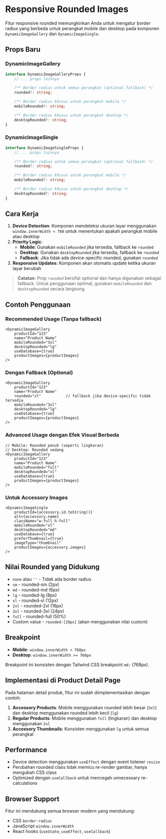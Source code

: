 # Responsive Rounded Images

Fitur responsive rounded memungkinkan Anda untuk mengatur border radius yang berbeda untuk perangkat mobile dan desktop pada komponen `DynamicImageGallery` dan `DynamicImageSingle`.

## Props Baru

### DynamicImageGallery

```typescript
interface DynamicImageGalleryProps {
    // ... props lainnya

    /** Border radius untuk semua perangkat (optional fallback) */
    rounded?: string;

    /** Border radius khusus untuk perangkat mobile */
    mobileRounded?: string;

    /** Border radius khusus untuk perangkat desktop */
    desktopRounded?: string;
}
```

### DynamicImageSingle

```typescript
interface DynamicImageSingleProps {
    // ... props lainnya

    /** Border radius untuk semua perangkat (optional fallback) */
    rounded?: string;

    /** Border radius khusus untuk perangkat mobile */
    mobileRounded?: string;

    /** Border radius khusus untuk perangkat desktop */
    desktopRounded?: string;
}
```

## Cara Kerja

1. **Device Detection**: Komponen mendeteksi ukuran layar menggunakan `window.innerWidth < 768` untuk menentukan apakah perangkat mobile atau desktop
2. **Priority Logic**:
   - **Mobile**: Gunakan `mobileRounded` jika tersedia, fallback ke `rounded`
   - **Desktop**: Gunakan `desktopRounded` jika tersedia, fallback ke `rounded`
   - **Fallback**: Jika tidak ada device-specific rounded, gunakan `rounded`
3. **Responsive Updates**: Komponen akan otomatis update ketika ukuran layar berubah

> **Catatan**: Prop `rounded` bersifat optional dan hanya digunakan sebagai fallback. Untuk penggunaan optimal, gunakan `mobileRounded` dan `desktopRounded` secara langsung.

## Contoh Penggunaan

### Recommended Usage (Tanpa fallback)

```tsx
<DynamicImageGallery
    productId="123"
    name="Product Name"
    mobileRounded="3xl"
    desktopRounded="lg"
    useDatabase={true}
    productImages={productImages}
/>
```

### Dengan Fallback (Optional)

```tsx
<DynamicImageGallery
    productId="123"
    name="Product Name"
    rounded="xl"           // fallback jika device-specific tidak tersedia
    mobileRounded="3xl"
    desktopRounded="lg"
    useDatabase={true}
    productImages={productImages}
/>
```

### Advanced Usage dengan Efek Visual Berbeda

```tsx
// Mobile: Rounded penuh (seperti lingkaran)
// Desktop: Rounded sedang
<DynamicImageGallery
    productId="123"
    name="Product Name"
    mobileRounded="full"
    desktopRounded="xl"
    useDatabase={true}
    productImages={productImages}
/>
```

### Untuk Accessory Images

```tsx
<DynamicImageSingle
    productId={accessory.id.toString()}
    alt={accessory.name}
    className="w-full h-full"
    mobileRounded="xl"
    desktopRounded="md"
    useDatabase={true}
    preferThumbnail={true}
    imageType="thumbnail"
    productImages={accessory.images}
/>
```

## Nilai Rounded yang Didukung

- `none` atau `''` - Tidak ada border radius
- `sm` - rounded-sm (2px)
- `md` - rounded-md (6px)
- `lg` - rounded-lg (8px)
- `xl` - rounded-xl (12px)
- `2xl` - rounded-2xl (16px)
- `3xl` - rounded-3xl (24px)
- `full` - rounded-full (50%)
- Custom value - `rounded-[20px]` (akan menggunakan nilai custom)

## Breakpoint

- **Mobile**: `window.innerWidth < 768px`
- **Desktop**: `window.innerWidth >= 768px`

Breakpoint ini konsisten dengan Tailwind CSS breakpoint `md:` (768px).

## Implementasi di Product Detail Page

Pada halaman detail produk, fitur ini sudah diimplementasikan dengan contoh:

1. **Accessory Products**: Mobile menggunakan rounded lebih besar (`3xl`) dan desktop menggunakan rounded lebih kecil (`lg`)
2. **Regular Products**: Mobile menggunakan `full` (lingkaran) dan desktop menggunakan `2xl`
3. **Accessory Thumbnails**: Konsisten menggunakan `lg` untuk semua perangkat

## Performance

- Device detection menggunakan `useEffect` dengan event listener `resize`
- Perubahan rounded class tidak memicu re-render gambar, hanya mengubah CSS class
- Optimized dengan `useCallback` untuk mencegah unnecessary re-calculations

## Browser Support

Fitur ini mendukung semua browser modern yang mendukung:
- CSS `border-radius`
- JavaScript `window.innerWidth`
- React hooks (`useState`, `useEffect`, `useCallback`)
